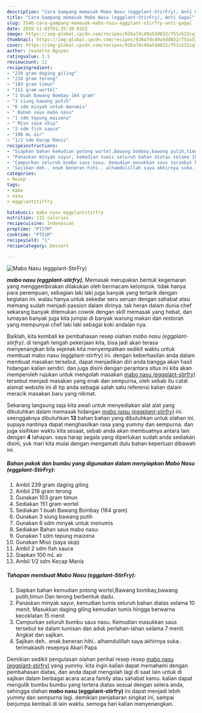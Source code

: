 ```yaml
---
description: "Cara Gampang memasak Mabo Nasu (eggplant-StirFry), Anti Gagal"
title: "Cara Gampang memasak Mabo Nasu (eggplant-StirFry), Anti Gagal"
slug: 2546-cara-gampang-memasak-mabo-nasu-eggplant-stirfry-anti-gagal
date: 2020-11-03T01:35:10.832Z
image: https://img-global.cpcdn.com/recipes/926a7dc49a5dd832/751x532cq70/mabo-nasu-eggplant-stirfry-foto-resep-utama.jpg
thumbnail: https://img-global.cpcdn.com/recipes/926a7dc49a5dd832/751x532cq70/mabo-nasu-eggplant-stirfry-foto-resep-utama.jpg
cover: https://img-global.cpcdn.com/recipes/926a7dc49a5dd832/751x532cq70/mabo-nasu-eggplant-stirfry-foto-resep-utama.jpg
author: Jeanette Nguyen
ratingvalue: 3.5
reviewcount: 11
recipeingredient:
- "239 gram daging giling"
- "218 gram terong"
- "103 gram timun"
- "151 gram wortel"
- "1 buah Bawang Bombay 164 gram"
- "3 siung bawang putih"
- "6 sdm minyak untuk menumis"
- " Bahan saus mabo nasu"
- "1 sdm tepung maizena"
- " Miso saya skip"
- "2 sdm fish sauce"
- "100 mL air"
- "1/2 sdm Kecap Manis"
recipeinstructions:
- "Siapkan bahan kemudian potong wortel,Bawang bombay,bawang putih,timun Dan terong berbentuk dadu."
- "Panaskan minyak sayur, kemudian tumis seluruh bahan diatas selama 10 menit. Masukkan daging giling kemudian tumis hingga berwarna kecoklatan 15 menit"
- "Campurkan seluruh bumbu saus nasu. Kemudian masukkan saus tersebut ke dalam tumisan dan aduk perlahan-lahan selama 7 menit. Angkat dan sajikan."
- "Sajikan deh.. enak beneran hihi.. alhamdulillah saya akhirnya suka.. terimakasih resepnya Akari Papa"
categories:
- Resep
tags:
- mabo
- nasu
- eggplantstirfry

katakunci: mabo nasu eggplantstirfry 
nutrition: 115 calories
recipecuisine: Indonesian
preptime: "PT27M"
cooktime: "PT51M"
recipeyield: "1"
recipecategory: Dessert

---
```



![Mabo Nasu (eggplant-StirFry)](https://img-global.cpcdn.com/recipes/926a7dc49a5dd832/751x532cq70/mabo-nasu-eggplant-stirfry-foto-resep-utama.jpg)

<b><i>mabo nasu (eggplant-stirfry)</i></b>, Memasak merupakan bentuk kegemaran yang menggembirakan dilakukan oleh bermacam kelompok. tidak hanya para perempuan, sebagian laki laki juga banyak yang tertarik dengan kegiatan ini. walau hanya untuk sekedar seru seruan dengan sahabat atau memang sudah menjadi passion dalam dirinya. tak heran dalam dunia chef sekarang banyak ditemukan cowok dengan skill memasak yang hebat, dan lumayan banyak juga kita jumpai di banyak warung makan dan restoran yang mempunyai chef laki laki sebagai koki andalan nya.

Baiklah, kita kembali ke pembahasan resep olahan <i>mabo nasu (eggplant-stirfry)</i>. di tengah tengah pekerjaan kita, bisa jadi akan terasa menyenangkan bila sejenak kita menyempatkan sedikit waktu untuk membuat mabo nasu (eggplant-stirfry) ini. dengan keberhasilan anda dalam membuat masakan tersebut, dapat menjadikan diri anda bangga akan hasil hidangan kalian sendiri. dan juga disini dengan perantara situs ini kita akan memperoleh rujukan untuk mengolah masakan <u>mabo nasu (eggplant-stirfry)</u> tersebut menjadi masakan yang enak dan sempurna, oleh sebab itu catat alamat website ini di hp anda sebagai salah satu referensi kalian dalam meracik masakan baru yang nikmat.




Sekarang langsung saja kita awali untuk menyediakan alat alat yang dibutuhkan dalam memasak hidangan <u><i>mabo nasu (eggplant-stirfry)</i></u> ini. seenggaknya dibutuhkan <b>13</b> bahan bahan yang dibutuhkan untuk olahan ini. supaya nantinya dapat menghasilkan rasa yang yummy dan sempurna. dan juga sisihkan waktu kita sesaat, sebab anda akan membuatnya antara lain dengan <b>4</b> tahapan. saya harap segala yang diperlukan sudah anda sediakan disini, yuk mari kita mulai dengan mengamati dulu bahan keperluan dibawah ini.

<!--inarticleads1-->

##### Bahan pokok dan bumbu yang digunakan dalam menyiapkan Mabo Nasu (eggplant-StirFry):

1. Ambil 239 gram daging giling
1. Ambil 218 gram terong
1. Gunakan 103 gram timun
1. Sediakan 151 gram wortel
1. Sediakan 1 buah Bawang Bombay (164 gram)
1. Gunakan 3 siung bawang putih
1. Gunakan 6 sdm minyak untuk menumis
1. Sediakan  Bahan saus mabo nasu:
1. Gunakan 1 sdm tepung maizena
1. Gunakan  Miso (saya skip)
1. Ambil 2 sdm fish sauce
1. Siapkan 100 mL air
1. Ambil 1/2 sdm Kecap Manis




<!--inarticleads2-->

##### Tahapan membuat Mabo Nasu (eggplant-StirFry):

1. Siapkan bahan kemudian potong wortel,Bawang bombay,bawang putih,timun Dan terong berbentuk dadu.
1. Panaskan minyak sayur, kemudian tumis seluruh bahan diatas selama 10 menit. Masukkan daging giling kemudian tumis hingga berwarna kecoklatan 15 menit
1. Campurkan seluruh bumbu saus nasu. Kemudian masukkan saus tersebut ke dalam tumisan dan aduk perlahan-lahan selama 7 menit. Angkat dan sajikan.
1. Sajikan deh.. enak beneran hihi.. alhamdulillah saya akhirnya suka.. terimakasih resepnya Akari Papa




Demikian sedikit pengulasan olahan perihal resep resep <u>mabo nasu (eggplant-stirfry)</u> yang yummy. kita ingin kalian dapat memahami dengan pembahasan diatas, dan anda dapat mengolah lagi di saat lain untuk di sajikan dalam berbagai acara acara family atau sahabat kamu. kalian dapat mengulik bumbu bumbu yang tertera diatas sesuai dengan selera anda, sehingga olahan <b>mabo nasu (eggplant-stirfry)</b> ini dapat menjadi lebih yummy dan sempurna lagi. demikian penjabaran singkat ini, sampai berjumpa kembali di lain waktu. semoga hari kalian menyenangkan.
